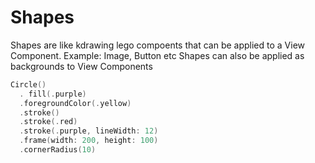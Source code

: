 # Shapes
Shapes are like kdrawing lego compoents that can be applied to a View Component. Example: Image, Button etc
Shapes can also be applied as backgrounds to View Components

```swift
Circle()
  . fill(.purple)
  .foregroundColor(.yellow)
  .stroke()
  .stroke(.red)
  .stroke(.purple, lineWidth: 12)
  .frame(width: 200, height: 100)
  .cornerRadius(10)
```

